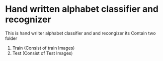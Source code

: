 # Hand written alphabet classifier and recognizer

This is hand wriiter alphabet classifier and and recongizer
its Contain two folder 
1. Train (Consist of train Images)  
2. Test (Consist of Test Images)
